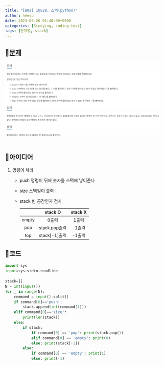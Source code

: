 ```yaml
---
title: "[BOJ] 10828. 스택(python)"
author: heesu
date: 2023-05-26 01:40:00+0900
categories: [Studying, coding test]
tags: [문자열, stack]
---
```

## 📌[문제](https://www.acmicpc.net/problem/10828)
![Alt text](https://raw.githubusercontent.com/skagmltn7/practice_coding_test/b3de96a85c58421a3cb692c96aee5d8c9c8dfe96/BOJ/img/problem_10828.PNG)
<br><br>

## 💪아이디어<br>
1. 명령어 처리<br>
    - push
        명령어 뒤에 숫자를 스택에 넣어준다
    - size
        스택길이 출력 
    - stack 빈 공간인지 검사


        ||stack O|stack X|
        |:---:|:---:|:---:|
        |empty|0출력|1출력|
        |pop|stack.pop출력|-1출력|
        |top|stack[-1]출력|-1출력|


## 🥂코드

```python
import sys
input=sys.stdin.readline

stack=[]
N = int(input())
for _ in range(N):
    command = input().split()
    if command[0]=='push': 
        stack.append(int(command[1]))
    elif command[0]=='size': 
        print(len(stack))
    else:
        if stack:
            if command[0] == 'pop': print(stack.pop())
            elif command[0] == 'empty': print(0)
            else: print(stack[-1])
        else:
            if command[0] == 'empty': print(1)
            else: print(-1)
```
